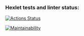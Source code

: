 ### Hexlet tests and linter status:
[![Actions Status](https://github.com/Raikehub/python-project-49/actions/workflows/hexlet-check.yml/badge.svg)](https://github.com/Raikehub/python-project-49/actions)


[![Maintainability](https://api.codeclimate.com/v1/badges/866da19332d83103901c/maintainability)](https://codeclimate.com/github/Raikehub/python-project-49/maintainability)